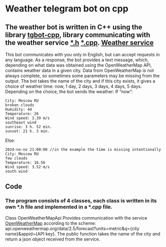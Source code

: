 # Weather telegram bot on cpp
## The weather bot is written in C++ using the library  [tgbot-cpp](https://github.com/reo7sp/tgbot-cpp), library communicating with the weather service [*.h](https://github.com/kovdan01/weather-bot/blob/master/src/weather_api.h)  [*.cpp](https://github.com/kovdan01/weather-bot/blob/master/src/weather_api.cpp). [Weather service](https://openweathermap.org)
This bot communicates with you only in English, but can accept requests in any language. As a response, the bot provides a text message, which, depending on what data was obtained using the OpenWeatherMap API, contains weather data in a given city. Data from OpenWeatherMap is not always complete, so sometimes some parameters may be missing from the output. The bot takes the name of the city and if this city exists, it gives a choice of weather time: now, 1 day, 2 days, 3 days, 4 days, 5 days. Depending on the choice, the bot sends the weather: 
If “now”:
```
City: Moscow RU
broken clouds
Humidity: 44
Temperature: 26
Wind speed: 3.39 m/s 
southeast wind
sunrise: 3 h. 52 min. 
sunset: 21 h. 3 min.
```
Else:
```
2024-no-no 21:00:00 //in the example the time is missing intentionally
City: Moscow RU
few clouds
Temperature: 16.56
Wind speed: 3.52 m/s 
south wind
```
## Code
### The program consists of 4 classes, each class is written in its own *.h file and implemented in a *.cpp file.
Class OpenWeatherMapApi
Provides communication with the service [OpenWeatherMap](https://openweathermap.org) according to the scheme: api.openweathermap.org/data/2.5/forecast?units=metric&q={city name}&appid={API key}.
The public function takes the name of the city and return a json object received from the service.

